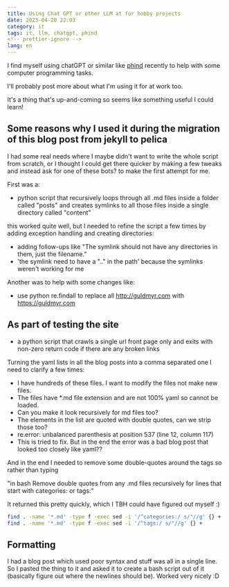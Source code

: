 ```yaml
---
title: Using Chat GPT or other LLM at for hobby projects
date: 2023-04-20 22:03
category: it
tags: it, llm, chatgpt, phind
<!-- prettier-ignore -->
lang: en
---
```


I find myself using chatGPT or similar like [phind](https://www.phind.com/)
recently to help with some computer programming tasks.

I'll probably post more about what I'm using it for at work too.

It's a thing that's up-and-coming so seems like something useful I could learn!

## Some reasons why I used it during the migration of this blog post from jekyll to pelica

I had some real needs where I maybe didn't want to write the whole script from
scratch, or I thought I could get there quicker by making a few tweaks and
instead ask for one of these bots? to make the first attempt for me.

First was a:

- python script that recursively loops through all .md files inside a folder
  called "posts" and creates symlinks to all those files inside a single
  directory called "content"

this worked quite well, but I needed to refine the script a few times by adding
exception handling and creating directories:

- adding follow-ups like "The symlink should not have any directories in them,
  just the filename."
- 'the symlink need to have a ".." in the path' because the symlinks weren't
  working for me

Another was to help with some changes like:

- use python re.findall to replace all <http://guldmyr.com> with
  <https://guldmyr.com>

## As part of testing the site

- a python script that crawls a single url front page only and exits with
  non-zero return code if there are any broken links

Turning the yaml lists in all the blog posts into a comma separated one I need
to clarify a few times:

- I have hundreds of these files. I want to modify the files not make new files.
- The files have \*.md file extension and are not 100% yaml so cannot be loaded.
- Can you make it look recursively for md files too?
- The elements in the list are quoted with double quotes, can we strip those
  too?
- re.error: unbalanced parenthesis at position 537 (line 12, column 117)
- This is tried to fix. But in the end the error was a bad blog post that looked
  too closely like yaml??

And in the end I needed to remove some double-quotes around the tags so rather
than typing

"in bash Remove double quotes from any .md files recursively for lines that
start with categories: or tags:"

It returned this pretty quickly, which I TBH could have figured out myself :)

```bash
find . -name '*.md' -type f -exec sed -i '/^categories:/ s/"//g' {} +
find . -name '*.md' -type f -exec sed -i '/^tags:/ s/"//g' {} +
```

## Formatting

I had a blog post which used poor syntax and stuff was all in a single line. So
I pasted the thing to it and asked it to create a bash script out of it
(basically figure out where the newlines should be). Worked very nicely :D
